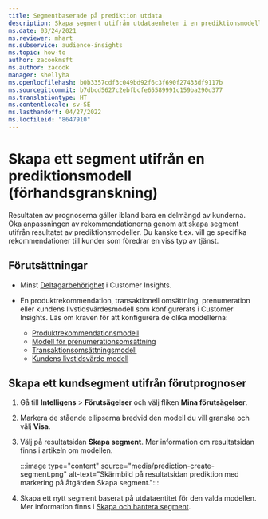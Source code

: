 ```yaml
---
title: Segmentbaserade på prediktion utdata
description: Skapa segment utifrån utdataenheten i en prediktionsmodell.
ms.date: 03/24/2021
ms.reviewer: mhart
ms.subservice: audience-insights
ms.topic: how-to
author: zacookmsft
ms.author: zacook
manager: shellyha
ms.openlocfilehash: b0b3357cdf3c049bd92f6c3f690f27433df9117b
ms.sourcegitcommit: b7dbcd5627c2ebfbcfe65589991c159ba290d377
ms.translationtype: HT
ms.contentlocale: sv-SE
ms.lasthandoff: 04/27/2022
ms.locfileid: "8647910"
---
```

# <a name="create-a-segment-based-on-a-prediction-model-preview"></a>Skapa ett segment utifrån en prediktionsmodell (förhandsgranskning)

Resultaten av prognoserna gäller ibland bara en delmängd av kunderna. Öka anpassningen av rekommendationerna genom att skapa segment utifrån resultatet av prediktionsmodeller. Du kanske t.ex. vill ge specifika rekommendationer till kunder som föredrar en viss typ av tjänst. 

## <a name="prerequisites"></a>Förutsättningar

- Minst [Deltagarbehörighet](permissions.md) i Customer Insights.

- En produktrekommendation, transaktionell omsättning, prenumeration eller kundens livstidsvärdesmodell som konfigurerats i Customer Insights. Läs om kraven för att konfigurera de olika modellerna:

  - [Produktrekommendationsmodell](predict-product-recommendation.md)
  - [Modell för prenumerationsomsättning](predict-subscription-churn.md)
  - [Transaktionsomsättningsmodell](predict-transactional-churn.md)
  - [Kundens livstidsvärde modell](predict-customer-lifetime-value.md)

## <a name="create-a-customer-segment-based-on-predictions"></a>Skapa ett kundsegment utifrån förutprognoser

1. Gå till **Intelligens** > **Förutsägelser** och välj fliken **Mina förutsägelser**.

1. Markera de stående ellipserna bredvid den modell du vill granska och välj **Visa**.

1. Välj på resultatsidan **Skapa segment**. Mer information om resultatsidan finns i artikeln om modellen.

   :::image type="content" source="media/prediction-create-segment.png" alt-text="Skärmbild på resultatsidan prediktion med markering på åtgärden Skapa segment.":::

1. Skapa ett nytt segment baserat på utdataentitet för den valda modellen. Mer information finns i [Skapa och hantera segment](segments.md).